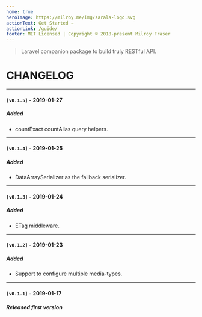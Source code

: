 ```yaml
---
home: true
heroImage: https://milroy.me/img/sarala-logo.svg
actionText: Get Started →
actionLink: /guide/
footer: MIT Licensed | Copyright © 2018-present Milroy Fraser
---
```


> Laravel companion package to build truly RESTful API.

# CHANGELOG

---

#### `[v0.1.5]` - 2019-01-27

##### Added 
-  countExact countAlias query helpers.

---

#### `[v0.1.4]` - 2019-01-25

##### Added 
-  DataArraySerializer as the fallback serializer.

---

#### `[v0.1.3]` - 2019-01-24

##### Added 
-  ETag middleware.

---

#### `[v0.1.2]` - 2019-01-23

##### Added 
- Support to configure multiple media-types.

---

#### `[v0.1.1]` - 2019-01-17

##### Released first version

